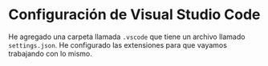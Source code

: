 # Configuración de Visual Studio Code

He agregado una carpeta llamada `.vscode` que tiene un archivo llamado `settings.json`. He configurado las extensiones para que vayamos trabajando con lo mismo.
